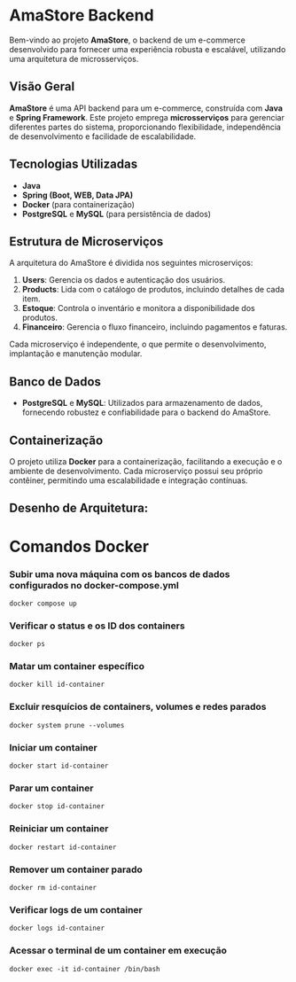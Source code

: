 
# AmaStore Backend

Bem-vindo ao projeto **AmaStore**, o backend de um e-commerce desenvolvido para fornecer uma experiência robusta e escalável, utilizando uma arquitetura de microsserviços.

## Visão Geral

**AmaStore** é uma API backend para um e-commerce, construída com **Java** e **Spring Framework**. Este projeto emprega **microsserviços** para gerenciar diferentes partes do sistema, proporcionando flexibilidade, independência de desenvolvimento e facilidade de escalabilidade.

## Tecnologias Utilizadas

- **Java**
- **Spring (Boot, WEB, Data JPA)**
- **Docker** (para containerização)
- **PostgreSQL** e **MySQL** (para persistência de dados)

## Estrutura de Microserviços

A arquitetura do AmaStore é dividida nos seguintes microserviços:

1. **Users**: Gerencia os dados e autenticação dos usuários.
2. **Products**: Lida com o catálogo de produtos, incluindo detalhes de cada item.
3. **Estoque**: Controla o inventário e monitora a disponibilidade dos produtos.
4. **Financeiro**: Gerencia o fluxo financeiro, incluindo pagamentos e faturas.

Cada microserviço é independente, o que permite o desenvolvimento, implantação e manutenção modular.

## Banco de Dados

- **PostgreSQL** e **MySQL**: Utilizados para armazenamento de dados, fornecendo robustez e confiabilidade para o backend do AmaStore.

## Containerização

O projeto utiliza **Docker** para a containerização, facilitando a execução e o ambiente de desenvolvimento. Cada microserviço possui seu próprio contêiner, permitindo uma escalabilidade e integração contínuas.

## Desenho de Arquitetura:





# Comandos Docker 

### Subir uma nova máquina com os bancos de dados configurados no docker-compose.yml
```
docker compose up
```

### Verificar o status e os ID dos containers
```
docker ps
```

### Matar um container específico
```
docker kill id-container
```

### Excluir resquícios de containers, volumes e redes parados
```
docker system prune --volumes
```

### Iniciar um container
```
docker start id-container
```

### Parar um container
```
docker stop id-container
```

### Reiniciar um container
```
docker restart id-container
```

### Remover um container parado
```
docker rm id-container
```

### Verificar logs de um container
```
docker logs id-container
```

### Acessar o terminal de um container em execução
```
docker exec -it id-container /bin/bash
```
